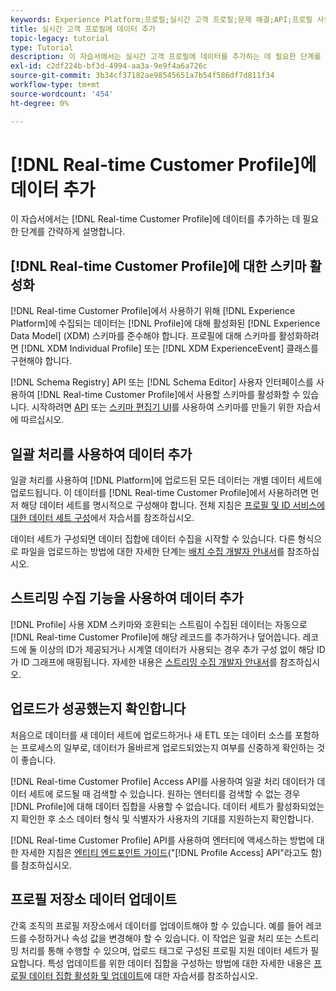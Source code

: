 ```yaml
---
keywords: Experience Platform;프로필;실시간 고객 프로필;문제 해결;API;프로필 사용;프로필 사용
title: 실시간 고객 프로필에 데이터 추가
topic-legacy: tutorial
type: Tutorial
description: 이 자습서에서는 실시간 고객 프로필에 데이터를 추가하는 데 필요한 단계를 간략하게 설명합니다.
exl-id: c2df224b-bf3d-4994-aa3a-9e9f4a6a726c
source-git-commit: 3b34cf37182ae98545651a7b54f586df7d811f34
workflow-type: tm+mt
source-wordcount: '454'
ht-degree: 0%

---
```



# [!DNL Real-time Customer Profile]에 데이터 추가

이 자습서에서는 [!DNL Real-time Customer Profile]에 데이터를 추가하는 데 필요한 단계를 간략하게 설명합니다.

## [!DNL Real-time Customer Profile]에 대한 스키마 활성화

[!DNL Real-time Customer Profile]에서 사용하기 위해 [!DNL Experience Platform]에 수집되는 데이터는 [!DNL Profile]에 대해 활성화된 [!DNL Experience Data Model] (XDM) 스키마를 준수해야 합니다. 프로필에 대해 스키마를 활성화하려면 [!DNL XDM Individual Profile] 또는 [!DNL XDM ExperienceEvent] 클래스를 구현해야 합니다.

[!DNL Schema Registry] API 또는 [!DNL Schema Editor] 사용자 인터페이스를 사용하여 [!DNL Real-time Customer Profile]에서 사용할 스키마를 활성화할 수 있습니다. 시작하려면 [API](../../xdm/tutorials/create-schema-api.md) 또는 [스키마 편집기 UI](../../xdm/tutorials/create-schema-ui.md)를 사용하여 스키마를 만들기 위한 자습서에 따르십시오.

## 일괄 처리를 사용하여 데이터 추가

일괄 처리를 사용하여 [!DNL Platform]에 업로드된 모든 데이터는 개별 데이터 세트에 업로드됩니다. 이 데이터를 [!DNL Real-time Customer Profile]에서 사용하려면 먼저 해당 데이터 세트를 명시적으로 구성해야 합니다. 전체 지침은 [프로필 및 ID 서비스에 대한 데이터 세트 구성](dataset-configuration.md)에서 자습서를 참조하십시오.

데이터 세트가 구성되면 데이터 집합에 데이터 수집을 시작할 수 있습니다. 다른 형식으로 파일을 업로드하는 방법에 대한 자세한 단계는 [배치 수집 개발자 안내서](../../ingestion/batch-ingestion/api-overview.md)를 참조하십시오.

## 스트리밍 수집 기능을 사용하여 데이터 추가

[!DNL Profile] 사용 XDM 스키마와 호환되는 스트림이 수집된 데이터는 자동으로 [!DNL Real-time Customer Profile]에 해당 레코드를 추가하거나 덮어씁니다. 레코드에 둘 이상의 ID가 제공되거나 시계열 데이터가 사용되는 경우 추가 구성 없이 해당 ID가 ID 그래프에 매핑됩니다. 자세한 내용은 [스트리밍 수집 개발자 안내서](../../ingestion/tutorials/streaming-record-data.md)를 참조하십시오.

## 업로드가 성공했는지 확인합니다

처음으로 데이터를 새 데이터 세트에 업로드하거나 새 ETL 또는 데이터 소스를 포함하는 프로세스의 일부로, 데이터가 올바르게 업로드되었는지 여부를 신중하게 확인하는 것이 좋습니다.

[!DNL Real-time Customer Profile] Access API를 사용하여 일괄 처리 데이터가 데이터 세트에 로드될 때 검색할 수 있습니다. 원하는 엔터티를 검색할 수 없는 경우 [!DNL Profile]에 대해 데이터 집합을 사용할 수 없습니다. 데이터 세트가 활성화되었는지 확인한 후 소스 데이터 형식 및 식별자가 사용자의 기대를 지원하는지 확인합니다.

[!DNL Real-time Customer Profile] API를 사용하여 엔터티에 액세스하는 방법에 대한 자세한 지침은 [엔티티 엔드포인트 가이드](../api/entities.md)(&quot;[!DNL Profile Access] API&quot;라고도 함)를 참조하십시오.

## 프로필 저장소 데이터 업데이트

간혹 조직의 프로필 저장소에서 데이터를 업데이트해야 할 수 있습니다. 예를 들어 레코드를 수정하거나 속성 값을 변경해야 할 수 있습니다. 이 작업은 일괄 처리 또는 스트리밍 처리를 통해 수행할 수 있으며, 업로드 태그로 구성된 프로필 지원 데이터 세트가 필요합니다. 특성 업데이트를 위한 데이터 집합을 구성하는 방법에 대한 자세한 내용은 [프로필 데이터 집합 활성화 및 업데이트](../../catalog/datasets/enable-upsert.md)에 대한 자습서를 참조하십시오.
